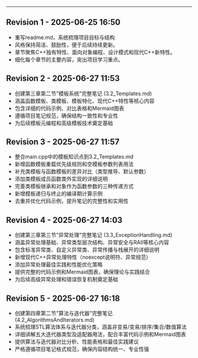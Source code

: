 ---

## Revision 1 - 2025-06-25 16:50
- 重写readme.md，系统梳理项目目标与结构
- 风格保持简洁、鼓励性，便于后续持续更新。
- 章节聚焦C++独有特性、面向对象编程、设计模式和现代C++新特性。
- 细化每个章节的主要内容，突出项目学习重点。

## Revision 2 - 2025-06-27 11:53
- 创建第三章第二节"模板系统"完整笔记 (3.2_Templates.md)
- 涵盖函数模板、类模板、模板特化、现代C++特性等核心内容
- 包含详细的代码示例、对比表格和Mermaid图表
- 遵循项目笔记规范，确保结构一致性和专业性
- 为后续模板元编程和高级模板技术奠定基础

## Revision 3 - 2025-06-27 11:57
- 整合main.cpp中的模板知识点到3.2_Templates.md
- 新增函数模板重载优先级规则和空模板参数列表用法
- 补充类模板与函数模板的差异对比（类型推导、默认参数）
- 添加类模板成员函数类外实现的详细说明
- 完善类模板继承和对象作为函数参数的三种传递方式
- 新增模板递归与终止的编译期计算示例
- 去重并优化代码示例，提升笔记的完整性和实用性

## Revision 4 - 2025-06-27 14:03
- 创建第三章第三节"异常处理"完整笔记 (3.3_ExceptionHandling.md)
- 涵盖异常处理基础、异常类型层次结构、异常安全与RAII等核心内容
- 包含标准异常类、自定义异常类、异常传播与栈展开的详细说明
- 新增现代C++异常处理特性（noexcept说明符、异常规范）
- 添加异常处理最佳实践和性能优化策略
- 提供完整的代码示例和Mermaid图表，确保理论与实践结合
- 为后续高级异常处理和错误恢复机制奠定基础

## Revision 5 - 2025-06-27 16:18
- 创建第四章第二节"算法与迭代器"完整笔记 (4.2_AlgorithmsAndIterators.md)
- 系统梳理STL算法体系与迭代器分类，涵盖非变易/变易/排序/集合/数值算法
- 详细讲解五大迭代器类型及适配器用法，配合丰富代码示例和Mermaid图表
- 提供算法与迭代器对比分析、性能表格和最佳实践建议
- 严格遵循项目笔记格式规范，确保内容结构统一、专业性强
